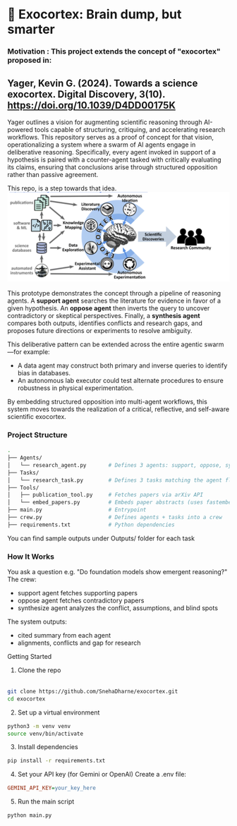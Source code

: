 # 🧠 Exocortex: Brain dump, but smarter
### Motivation : This project extends the concept of "exocortex" proposed in:

##  Yager, Kevin G. (2024). Towards a science exocortex. Digital Discovery, 3(10). https://doi.org/10.1039/D4DD00175K

Yager outlines a vision for augmenting scientific reasoning through AI-powered tools capable of structuring, critiquing, and accelerating research workflows. This repository serves as a proof of concept for that vision, operationalizing a system where a swarm of AI agents engage in deliberative reasoning. Specifically, every agent invoked in support of a hypothesis is paired with a counter-agent tasked with critically evaluating its claims, ensuring that conclusions arise through structured opposition rather than passive agreement.

This repo, is a step towards that idea. 
![Exocortex Diagram](assets/exocortex.png)

This prototype demonstrates the concept through a pipeline of reasoning agents. A **support agent** searches the literature for evidence in favor of a given hypothesis. An **oppose agent** then inverts the query to uncover contradictory or skeptical perspectives. Finally, a **synthesis agent** compares both outputs, identifies conflicts and research gaps, and proposes future directions or experiments to resolve ambiguity.

This deliberative pattern can be extended across the entire agentic swarm—for example:
- A data agent may construct both primary and inverse queries to identify bias in databases.
- An autonomous lab executor could test alternate procedures to ensure robustness in physical experimentation.

By embedding structured opposition into multi-agent workflows, this system moves towards the realization of a critical, reflective, and self-aware scientific exocortex.

### Project Structure 
```bash
.
├── Agents/
│   └── research_agent.py       # Defines 3 agents: support, oppose, synthesize
├── Tasks/
│   └── research_task.py        # Defines 3 tasks matching the agent flow
├── Tools/
│   ├── publication_tool.py     # Fetches papers via arXiv API
│   └── embed_papers.py         # Embeds paper abstracts (uses fastembed)
├── main.py                     # Entrypoint
├── crew.py                     # Defines agents + tasks into a crew
├── requirements.txt            # Python dependencies

```
You can find sample outputs under Outputs/ folder for each task

### How It Works
You ask a question e.g. "Do foundation models show emergent reasoning?"
The crew:
- support agent fetches supporting papers
- oppose agent fetches contradictory papers
- synthesize agent analyzes the conflict, assumptions, and blind spots

The system outputs:
- cited summary from each agent
- alignments, conflicts and gap for research


Getting Started
1. Clone the repo
``` bash

git clone https://github.com/SnehaDharne/exocortex.git
cd exocortex

```
2. Set up a virtual environment
```bash
python3 -m venv venv
source venv/bin/activate
```

3. Install dependencies
```bash
pip install -r requirements.txt
```

4. Set your API key (for Gemini or OpenAI)
Create a .env file:

```ini
GEMINI_API_KEY=your_key_here
```

5. Run the main script
```bash
python main.py
```
    
